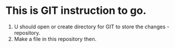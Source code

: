 # This is GIT instruction to go.
1. U should open or create directory for GIT to store the changes - repository. 
2. Make a file in this repository then.
